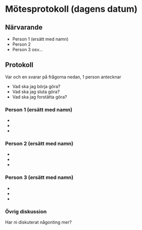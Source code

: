 # Mötesprotokoll (dagens datum)

## Närvarande
* Person 1 (ersätt med namn)
* Person 2
* Person 3
osv...

## Protokoll
Var och en svarar på frågorna nedan, 1 person antecknar
* Vad ska jag börja göra?
* Vad ska jag sluta göra?
* Vad ska jag forstätta göra? 

### Person 1 (ersätt med namn)
*
*
*

### Person 2 (ersätt med namn)
*
*
*

### Person 3 (ersätt med namn)
*
*
*

### Övrig diskussion
Har ni diskuterat någonting mer?